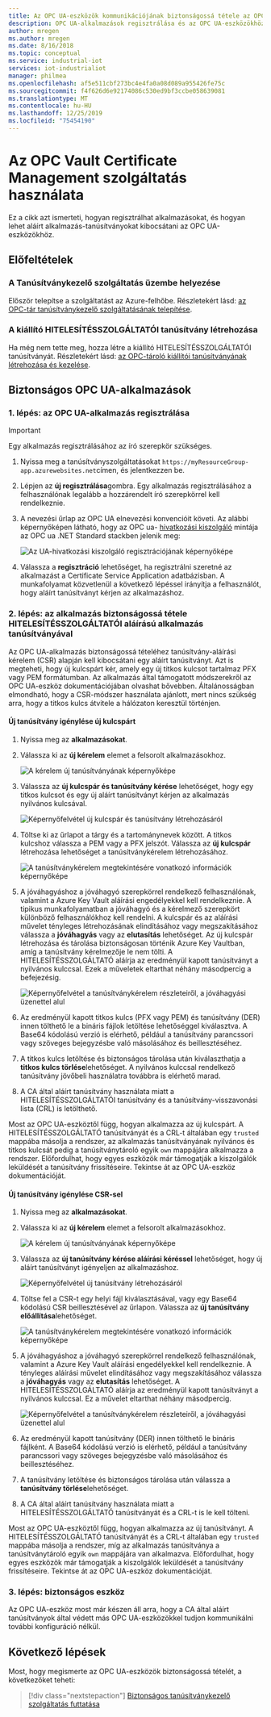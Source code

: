 ```yaml
---
title: Az OPC UA-eszközök kommunikációjának biztonságossá tétele az OPC-tárolóval – Azure | Microsoft Docs
description: OPC UA-alkalmazások regisztrálása és az OPC UA-eszközökhöz tartozó aláírt alkalmazás-tanúsítványok kiállítása az OPC-tárolóval.
author: mregen
ms.author: mregen
ms.date: 8/16/2018
ms.topic: conceptual
ms.service: industrial-iot
services: iot-industrialiot
manager: philmea
ms.openlocfilehash: af5e511cbf273bc4e4fa0a08d089a955426fe75c
ms.sourcegitcommit: f4f626d6e92174086c530ed9bf3ccbe058639081
ms.translationtype: MT
ms.contentlocale: hu-HU
ms.lasthandoff: 12/25/2019
ms.locfileid: "75454190"
---
```

# <a name="use-the-opc-vault-certificate-management-service"></a>Az OPC Vault Certificate Management szolgáltatás használata

Ez a cikk azt ismerteti, hogyan regisztrálhat alkalmazásokat, és hogyan lehet aláírt alkalmazás-tanúsítványokat kibocsátani az OPC UA-eszközökhöz.

## <a name="prerequisites"></a>Előfeltételek

### <a name="deploy-the-certificate-management-service"></a>A Tanúsítványkezelő szolgáltatás üzembe helyezése

Először telepítse a szolgáltatást az Azure-felhőbe. Részletekért lásd: [az OPC-tár tanúsítványkezelő szolgáltatásának telepítése](howto-opc-vault-deploy.md).

### <a name="create-the-issuer-ca-certificate"></a>A kiállító HITELESÍTÉSSZOLGÁLTATÓI tanúsítvány létrehozása

Ha még nem tette meg, hozza létre a kiállító HITELESÍTÉSSZOLGÁLTATÓI tanúsítványát. Részletekért lásd: [az OPC-tároló kiállítói tanúsítványának létrehozása és kezelése](howto-opc-vault-manage.md).

## <a name="secure-opc-ua-applications"></a>Biztonságos OPC UA-alkalmazások

### <a name="step-1-register-your-opc-ua-application"></a>1\. lépés: az OPC UA-alkalmazás regisztrálása 

> [!IMPORTANT]
> Egy alkalmazás regisztrálásához az író szerepkör szükséges.

1. Nyissa meg a tanúsítványszolgáltatásokat `https://myResourceGroup-app.azurewebsites.net`címen, és jelentkezzen be.
2. Lépjen az **új regisztrálása**gombra. Egy alkalmazás regisztrálásához a felhasználónak legalább a hozzárendelt író szerepkörrel kell rendelkeznie.
2. A nevezési űrlap az OPC UA elnevezési konvencióit követi. Az alábbi képernyőképen látható, hogy az OPC ua- [hivatkozási kiszolgáló](https://github.com/OPCFoundation/UA-.NETStandard/tree/master/SampleApplications/Workshop/Reference) mintája az OPC ua .NET Standard stackben jelenik meg:

   ![Az UA-hivatkozási kiszolgáló regisztrációjának képernyőképe](media/howto-opc-vault-secure/reference-server-registration.png "UA-hivatkozási kiszolgáló regisztrálása")

5. Válassza a **regisztráció** lehetőséget, ha regisztrálni szeretné az alkalmazást a Certificate Service Application adatbázisban. A munkafolyamat közvetlenül a következő lépéssel irányítja a felhasználót, hogy aláírt tanúsítványt kérjen az alkalmazáshoz.

### <a name="step-2-secure-your-application-with-a-ca-signed-application-certificate"></a>2\. lépés: az alkalmazás biztonságossá tétele HITELESÍTÉSSZOLGÁLTATÓI aláírású alkalmazás tanúsítványával

Az OPC UA-alkalmazás biztonságossá tételéhez tanúsítvány-aláírási kérelem (CSR) alapján kell kibocsátani egy aláírt tanúsítványt. Azt is megteheti, hogy új kulcspárt kér, amely egy új titkos kulcsot tartalmaz PFX vagy PEM formátumban. Az alkalmazás által támogatott módszerekről az OPC UA-eszköz dokumentációjában olvashat bővebben. Általánosságban elmondható, hogy a CSR-módszer használata ajánlott, mert nincs szükség arra, hogy a titkos kulcs átvitele a hálózaton keresztül történjen.

#### <a name="request-a-new-certificate-with-a-new-keypair"></a>Új tanúsítvány igénylése új kulcspárt

1. Nyissa meg az **alkalmazásokat**.
3. Válassza ki az **új kérelem** elemet a felsorolt alkalmazásokhoz.

   ![A kérelem új tanúsítványának képernyőképe](media/howto-opc-vault-secure/request-new-certificate.png "Új tanúsítvány igénylése")

3. Válassza az **új kulcspár és tanúsítvány kérése** lehetőséget, hogy egy titkos kulcsot és egy új aláírt tanúsítványt kérjen az alkalmazás nyilvános kulcsával.

   ![Képernyőfelvétel új kulcspár és tanúsítvány létrehozásáról](media/howto-opc-vault-secure/generate-new-key-pair.png "Új kulcspár létrehozása")

4. Töltse ki az űrlapot a tárgy és a tartománynevek között. A titkos kulcshoz válassza a PEM vagy a PFX jelszót. Válassza az **új kulcspár** létrehozása lehetőséget a tanúsítványkérelem létrehozásához.

   ![A tanúsítványkérelem megtekintésére vonatkozó információk képernyőképe](media/howto-opc-vault-secure/approve-reject.png "Tanúsítvány jóváhagyása")

5. A jóváhagyáshoz a jóváhagyó szerepkörrel rendelkező felhasználónak, valamint a Azure Key Vault aláírási engedélyekkel kell rendelkeznie. A tipikus munkafolyamatban a jóváhagyó és a kérelmező szerepkört különböző felhasználókhoz kell rendelni. A kulcspár és az aláírási művelet tényleges létrehozásának elindításához vagy megszakításához válassza a **jóváhagyás** vagy az **elutasítás** lehetőséget. Az új kulcspár létrehozása és tárolása biztonságosan történik Azure Key Vaultban, amíg a tanúsítvány kérelmezője le nem tölti. A HITELESÍTÉSSZOLGÁLTATÓ aláírja az eredményül kapott tanúsítványt a nyilvános kulccsal. Ezek a műveletek eltarthat néhány másodpercig a befejezésig.

   ![Képernyőfelvétel a tanúsítványkérelem részleteiről, a jóváhagyási üzenettel alul](media/howto-opc-vault-secure/view-key-pair.png "Kulcspár megtekintése")

7. Az eredményül kapott titkos kulcs (PFX vagy PEM) és tanúsítvány (DER) innen tölthető le a bináris fájlok letöltése lehetőséggel kiválasztva. A Base64 kódolású verzió is elérhető, például a tanúsítvány parancssori vagy szöveges bejegyzésbe való másolásához és beillesztéséhez. 
8. A titkos kulcs letöltése és biztonságos tárolása után kiválaszthatja a **titkos kulcs törlése**lehetőséget. A nyilvános kulccsal rendelkező tanúsítvány jövőbeli használatra továbbra is elérhető marad.
9. A CA által aláírt tanúsítvány használata miatt a HITELESÍTÉSSZOLGÁLTATÓI tanúsítvány és a tanúsítvány-visszavonási lista (CRL) is letölthető.

Most az OPC UA-eszköztől függ, hogyan alkalmazza az új kulcspárt. A HITELESÍTÉSSZOLGÁLTATÓ tanúsítványát és a CRL-t általában egy `trusted` mappába másolja a rendszer, az alkalmazás tanúsítványának nyilvános és titkos kulcsát pedig a tanúsítványtároló egyik `own` mappájára alkalmazza a rendszer. Előfordulhat, hogy egyes eszközök már támogatják a kiszolgálók leküldését a tanúsítvány frissítéseire. Tekintse át az OPC UA-eszköz dokumentációját.

#### <a name="request-a-new-certificate-with-a-csr"></a>Új tanúsítvány igénylése CSR-sel 

1. Nyissa meg az **alkalmazásokat**.
3. Válassza ki az **új kérelem** elemet a felsorolt alkalmazásokhoz.

   ![A kérelem új tanúsítványának képernyőképe](media/howto-opc-vault-secure/request-new-certificate.png "Új tanúsítvány igénylése")

3. Válassza az **új tanúsítvány kérése aláírási kéréssel** lehetőséget, hogy új aláírt tanúsítványt igényeljen az alkalmazáshoz.

   ![Képernyőfelvétel új tanúsítvány létrehozásáról](media/howto-opc-vault-secure/generate-new-certificate.png "Új tanúsítvány előállítása")

4. Töltse fel a CSR-t egy helyi fájl kiválasztásával, vagy egy Base64 kódolású CSR beillesztésével az űrlapon. Válassza az **új tanúsítvány előállítása**lehetőséget.

   ![A tanúsítványkérelem megtekintésére vonatkozó információk képernyőképe](media/howto-opc-vault-secure/approve-reject-csr.png "CSR jóváhagyása")

5. A jóváhagyáshoz a jóváhagyó szerepkörrel rendelkező felhasználónak, valamint a Azure Key Vault aláírási engedélyekkel kell rendelkeznie. A tényleges aláírási művelet elindításához vagy megszakításához válassza a **jóváhagyás** vagy az **elutasítás** lehetőséget. A HITELESÍTÉSSZOLGÁLTATÓ aláírja az eredményül kapott tanúsítványt a nyilvános kulccsal. Ez a művelet eltarthat néhány másodpercig.

   ![Képernyőfelvétel a tanúsítványkérelem részleteiről, a jóváhagyási üzenettel alul](media/howto-opc-vault-secure/view-cert-csr.png "Tanúsítvány megtekintése")

6. Az eredményül kapott tanúsítvány (DER) innen tölthető le bináris fájlként. A Base64 kódolású verzió is elérhető, például a tanúsítvány parancssori vagy szöveges bejegyzésbe való másolásához és beillesztéséhez. 
10. A tanúsítvány letöltése és biztonságos tárolása után válassza a **tanúsítvány törlése**lehetőséget.
11. A CA által aláírt tanúsítvány használata miatt a HITELESÍTÉSSZOLGÁLTATÓ tanúsítványát és a CRL-t is le kell tölteni.

Most az OPC UA-eszköztől függ, hogyan alkalmazza az új tanúsítványt. A HITELESÍTÉSSZOLGÁLTATÓ tanúsítványát és a CRL-t általában egy `trusted` mappába másolja a rendszer, míg az alkalmazás tanúsítványa a tanúsítványtároló egyik `own` mappájára van alkalmazva. Előfordulhat, hogy egyes eszközök már támogatják a kiszolgálók leküldését a tanúsítvány frissítéseire. Tekintse át az OPC UA-eszköz dokumentációját.

### <a name="step-3-device-secured"></a>3\. lépés: biztonságos eszköz

Az OPC UA-eszköz most már készen áll arra, hogy a CA által aláírt tanúsítványok által védett más OPC UA-eszközökkel tudjon kommunikálni további konfiguráció nélkül.

## <a name="next-steps"></a>Következő lépések

Most, hogy megismerte az OPC UA-eszközök biztonságossá tételét, a következőket teheti:

> [!div class="nextstepaction"]
> [Biztonságos tanúsítványkezelő szolgáltatás futtatása](howto-opc-vault-secure-ca.md)
